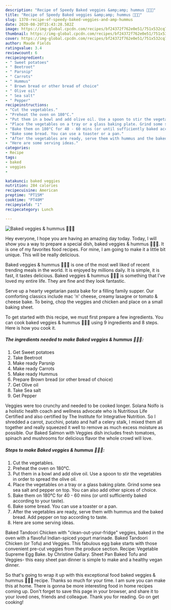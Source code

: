 ```yaml
---
description: "Recipe of Speedy Baked veggies &amp;amp; hummus 🥕🍠🥔"
title: "Recipe of Speedy Baked veggies &amp;amp; hummus 🥕🍠🥔"
slug: 1378-recipe-of-speedy-baked-veggies-and-amp-hummus
date: 2020-08-20T15:43:28.582Z
image: https://img-global.cpcdn.com/recipes/bf24372f762e0e51/751x532cq70/baked-veggies-hummus-🥕🍠🥔-recipe-main-photo.jpg
thumbnail: https://img-global.cpcdn.com/recipes/bf24372f762e0e51/751x532cq70/baked-veggies-hummus-🥕🍠🥔-recipe-main-photo.jpg
cover: https://img-global.cpcdn.com/recipes/bf24372f762e0e51/751x532cq70/baked-veggies-hummus-🥕🍠🥔-recipe-main-photo.jpg
author: Maude Fields
ratingvalue: 3.4
reviewcount: 6
recipeingredient:
- " Sweet potatoes"
- " Beetroot"
- " Parsnip"
- " Carrots"
- " Hummus"
- " Brown bread or other bread of choice"
- " Olive oil"
- " Sea salt"
- " Pepper"
recipeinstructions:
- "Cut the vegetables."
- "Preheat the oven on 180°C."
- "Put them in a bowl and add olive oil. Use a spoon to stir the vegetables in order to spread the olive oil."
- "Place the vegetables on a tray or a glass baking plate. Grind some sea sea salt and pepper on top. You can also add other spices of choice."
- "Bake them on 180°C for 40 - 60 mins (or until sufficiently baked according to your taste)."
- "Bake some bread. You can use a toaster or a pan."
- "After the vegetables are ready, serve them with hummus and the baked bread. Add pepper on top according to taste."
- "Here are some serving ideas."
categories:
- Recipe
tags:
- baked
- veggies
- 

katakunci: baked veggies  
nutrition: 284 calories
recipecuisine: American
preptime: "PT15M"
cooktime: "PT40M"
recipeyield: "1"
recipecategory: Lunch

---
```



![Baked veggies &amp; hummus 🥕🍠🥔](https://img-global.cpcdn.com/recipes/bf24372f762e0e51/751x532cq70/baked-veggies-hummus-🥕🍠🥔-recipe-main-photo.jpg)

Hey everyone, I hope you are having an amazing day today. Today, I will show you a way to prepare a special dish, baked veggies &amp; hummus 🥕🍠🥔. It is one of my favorites food recipes. For mine, I am going to make it a little bit unique. This will be really delicious.

Baked veggies &amp; hummus 🥕🍠🥔 is one of the most well liked of recent trending meals in the world. It is enjoyed by millions daily. It is simple, it is fast, it tastes delicious. Baked veggies &amp; hummus 🥕🍠🥔 is something that I've loved my entire life. They are fine and they look fantastic.

Serve up a hearty vegetarian pasta bake for a filling family supper. Our comforting classics include mac &#39;n&#39; cheese, creamy lasagne or tomato &amp; cheese bake. To being, chop the veggies and chicken and place on a small baking sheet.


To get started with this recipe, we must first prepare a few ingredients. You can cook baked veggies &amp; hummus 🥕🍠🥔 using 9 ingredients and 8 steps. Here is how you cook it.

<!--inarticleads1-->

##### The ingredients needed to make Baked veggies &amp; hummus 🥕🍠🥔:

1. Get  Sweet potatoes
1. Take  Beetroot
1. Make ready  Parsnip
1. Make ready  Carrots
1. Make ready  Hummus
1. Prepare  Brown bread (or other bread of choice)
1. Get  Olive oil
1. Take  Sea salt
1. Get  Pepper


Veggies were too crunchy and needed to be cooked longer. Solana Nolfo is a holistic health coach and wellness advocate who is Nutritious Life Certified and also certified by The Institute for Integrative Nutrition. So I shredded a carrot, zucchini, potato and half a celery stalk, I mixed them all together and really squeezed it well to remove as much excess moisture as possible. Our Baked Salmon with Veggies dish includes fresh tomatoes, spinach and mushrooms for delicious flavor the whole crowd will love. 

<!--inarticleads2-->

##### Steps to make Baked veggies &amp; hummus 🥕🍠🥔:

1. Cut the vegetables.
1. Preheat the oven on 180°C.
1. Put them in a bowl and add olive oil. Use a spoon to stir the vegetables in order to spread the olive oil.
1. Place the vegetables on a tray or a glass baking plate. Grind some sea sea salt and pepper on top. You can also add other spices of choice.
1. Bake them on 180°C for 40 - 60 mins (or until sufficiently baked according to your taste).
1. Bake some bread. You can use a toaster or a pan.
1. After the vegetables are ready, serve them with hummus and the baked bread. Add pepper on top according to taste.
1. Here are some serving ideas.


Baked Tandoori Chicken with &#34;clean-out-your-fridge&#34; veggies, baked in the oven with a flavoful Indian-spiced yogurt marinade. Baked Tandoori Chicken (or Tofu) and Veggies. This fabulous egg bake starts with those convenient pre-cut veggies from the produce section. Recipe: Vegetable Supreme Egg Bake. by Christine Gallary. Sheet Pan Baked Tofu and Veggies- this easy sheet pan dinner is simple to make and a healthy vegan dinner. 

So that's going to wrap it up with this exceptional food baked veggies &amp; hummus 🥕🍠🥔 recipe. Thanks so much for your time. I am sure you can make this at home. There is gonna be more interesting food in home recipes coming up. Don't forget to save this page in your browser, and share it to your loved ones, friends and colleague. Thank you for reading. Go on get cooking!
